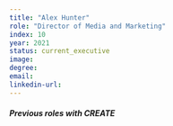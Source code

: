 ```yaml
---
title: "Alex Hunter"
role: "Director of Media and Marketing"
index: 10
year: 2021
status: current_executive
image:
degree:
email:
linkedin-url:
---
```

##### Previous roles with CREATE

